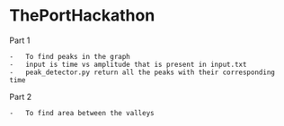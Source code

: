 # ThePortHackathon

Part 1
    
    -   To find peaks in the graph
    -   input is time vs amplitude that is present in input.txt
    -   peak_detector.py return all the peaks with their corresponding time 

Part 2

    -   To find area between the valleys
